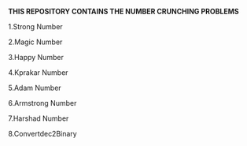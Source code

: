 **THIS REPOSITORY CONTAINS THE NUMBER CRUNCHING PROBLEMS**

1.Strong Number

2.Magic Number

3.Happy Number

4.Kprakar Number

5.Adam Number

6.Armstrong Number

7.Harshad Number

8.Convertdec2Binary

